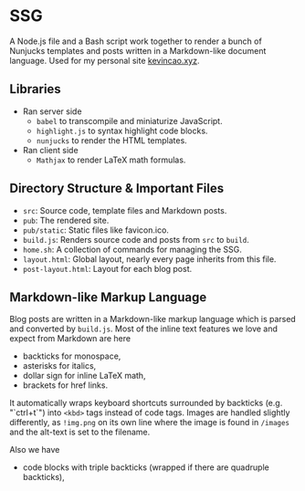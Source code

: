 # SSG

A Node.js file and a Bash script work together to render a bunch of Nunjucks templates and posts written in a Markdown-like document language. Used for my personal site [kevincao.xyz](https://www.kevincao.xyz/).

## Libraries

- Ran server side
    - `babel` to transcompile and miniaturize JavaScript.
    - `highlight.js` to syntax highlight code blocks.
    - `nunjucks` to render the HTML templates.
- Ran client side
    - `Mathjax` to render LaTeX math formulas.

## Directory Structure & Important Files

- `src`: Source code, template files and Markdown posts.
- `pub`: The rendered site.
- `pub/static`: Static files like favicon.ico.
- `build.js`: Renders source code and posts from `src` to `build`.
- `home.sh`: A collection of commands for managing the SSG.
- `layout.html`: Global layout, nearly every page inherits from this file.
- `post-layout.html`: Layout for each blog post.

## Markdown-like Markup Language

Blog posts are written in a Markdown-like markup language which is parsed and converted by `build.js`. Most of the inline text features we love and expect from Markdown are here

- backticks for monospace,
- asterisks for italics,
- dollar sign for inline LaTeX math,
- brackets for href links.

It automatically wraps keyboard shortcuts surrounded by backticks (e.g. "\`ctrl+t\`") into `<kbd>` tags instead of code tags. Images are handled slightly differently, as `!img.png` on its own line where the image is found in `/images` and the alt-text is set to the filename.

Also we have

- code blocks with triple backticks (wrapped if there are quadruple backticks),
